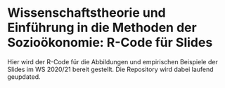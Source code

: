 # Wissenschaftstheorie und Einführung in die Methoden der Sozioökonomie: R-Code für Slides

Hier wird der R-Code für die Abbildungen und empirischen Beispiele der Slides im WS 2020/21 bereit gestellt.
Die Repository wird dabei laufend geupdated.
